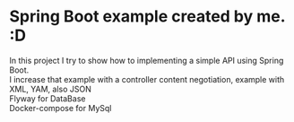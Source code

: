 #  Spring Boot example created by me. :D

In this project I try to show how to implementing a simple API using Spring Boot. 
<br>I increase that example with a controller content negotiation, example with XML, YAM, also JSON
<br> Flyway for DataBase
<br> Docker-compose for MySql

